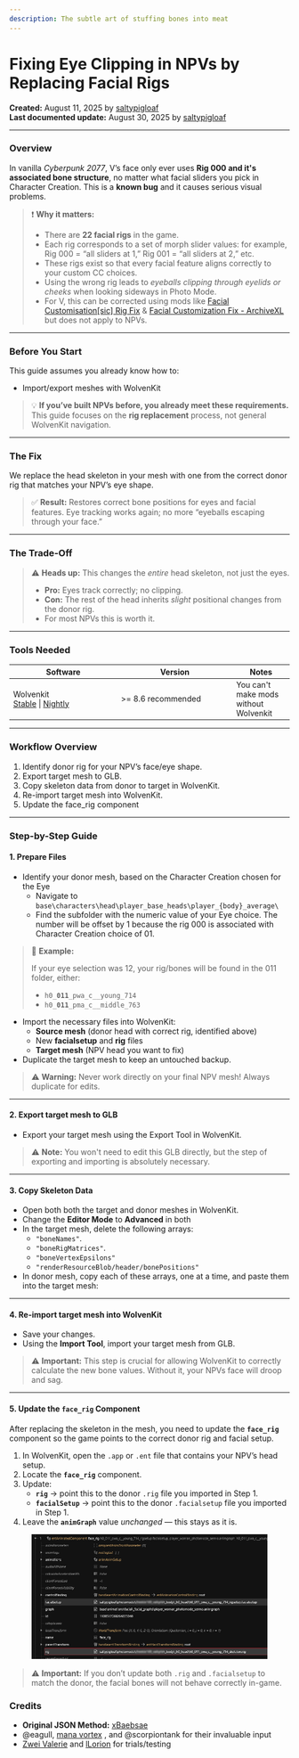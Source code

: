 ```yaml
---
description: The subtle art of stuffing bones into meat
---
```


# Fixing Eye Clipping in NPVs by Replacing Facial Rigs

**Created:** August 11, 2025 by [saltypigloaf](https://app.gitbook.com/u/yM6HClAkcKNdJsz4fmRLM7qDIKL2 "mention")\
**Last documented update:** August 30, 2025 by [saltypigloaf](https://app.gitbook.com/u/yM6HClAkcKNdJsz4fmRLM7qDIKL2 "mention")

***

### **Overview**

In vanilla _Cyberpunk 2077_, V’s face only ever uses **Rig 000 and it's associated bone structure**, no matter what facial sliders you pick in Character Creation.  This is a **known bug** and it causes serious visual problems.

> ❗ **Why it matters:**
>
> * There are **22 facial rigs** in the game.
> * Each rig corresponds to a set of morph slider values: for example, Rig 000 = “all sliders at 1,” Rig 001 = “all sliders at 2,” etc.
> * These rigs exist so that every facial feature aligns correctly to your custom CC choices.
> * Using the wrong rig leads to _eyeballs clipping through eyelids or cheeks_ when looking sideways in Photo Mode.
> * For V, this can be corrected using mods like [Facial Customisation\[sic\] Rig Fix](https://www.nexusmods.com/cyberpunk2077/mods/7179) & [Facial Customization Fix - ArchiveXL](https://www.nexusmods.com/cyberpunk2077/mods/22849) but does not apply to NPVs.

***

### **Before You Start**

This guide assumes you already know how to:

* Import/export meshes with WolvenKit

> 💡 **If you’ve built NPVs before, you already meet these requirements.** This guide focuses on the **rig replacement** process, not general WolvenKit navigation.

***

### **The Fix**

We replace the head skeleton in your mesh with one from the correct donor rig that matches your NPV’s eye shape.

> ✅ **Result:** Restores correct bone positions for eyes and facial features. Eye tracking works again; no more “eyeballs escaping through your face.”

***

### **The Trade-Off**

> ⚠ **Heads up:** This changes the _entire_ head skeleton, not just the eyes.
>
> * **Pro:** Eyes track correctly; no clipping.
> * **Con:** The rest of the head inherits _slight_ positional changes from the donor rig.
> * For most NPVs this is worth it.

***

### **Tools Needed**

<table><thead><tr><th width="180">Software</th><th width="193">Version</th><th>Notes</th></tr></thead><tbody><tr><td>Wolvenkit<br><a href="https://github.com/WolvenKit/Wolvenkit/releases">Stable</a> | <a href="https://github.com/WolvenKit/WolvenKit-nightly-releases/releases">Nightly</a></td><td>>= 8.6 recommended </td><td>You can't make mods without Wolvenkit</td></tr></tbody></table>

***

### **Workflow Overview**

1. Identify donor rig for your NPV’s face/eye shape.
2. Export target mesh to GLB.
3. Copy skeleton data from donor to target in WolvenKit.
4. Re-import target mesh into WolvenKit.
5. Update the face\_rig component

***

### **Step-by-Step Guide**

#### 1. Prepare Files

* Identify your donor mesh, based on the Character Creation chosen for the Eye
  * Navigate to `base\characters\head\player_base_heads\player_{body}_average\`&#x20;
  * Find the subfolder with the numeric value of your Eye choice.  The number will be offset by 1 because the rig 000 is associated with Character Creation choice of 01.

> 📄 **Example:**
>
> If your eye selection was 12, your rig/bones will be found in the 011 folder, either:
>
> * `h0_`**`011`**`_pwa_c__young_714`
> * `h0_`**`011`**`_pma_c__middle_763`

* Import the necessary files into WolvenKit:
  * **Source mesh** (donor head with correct rig, identified above)
  * New **facialsetup** and **rig** files
  * **Target mesh** (NPV head you want to fix)
* Duplicate the target mesh to keep an untouched backup.

> ⚠ **Warning:** Never work directly on your final NPV mesh! Always duplicate for edits.

***

#### 2. Export target mesh to GLB

* Export your target mesh using the Export Tool in WolvenKit.

> ⚠ **Note:** You won't need to edit this GLB directly, but the step of exporting and importing is absolutely necessary.

***

#### 3. Copy Skeleton Data

* Open both both the target and donor meshes in WolvenKit.
* Change the **Editor Mode** to **Advanced** in both
* In the target mesh, delete the following arrays:
  * `"boneNames"`.
  * `"boneRigMatrices"`.
  * `"boneVertexEpsilons"`
  * `"renderResourceBlob/header/bonePositions"`
* In donor mesh, copy each of these arrays, one at a time, and paste them into the target mesh:

***

#### 4. Re-import target mesh into WolvenKit

* Save your changes.
* Using the **Import Tool**, import your target mesh from GLB.

> ⚠ **Important:** This step is crucial for allowing WolvenKit to correctly calculate the new bone values.  Without it, your NPVs face will droop and sag.

***

#### **5. Update the `face_rig` Component**

After replacing the skeleton in the mesh, you need to update the **`face_rig`** component so the game points to the correct donor rig and facial setup.

1. In WolvenKit, open the `.app` or `.ent` file that contains your NPV’s head setup.
2. Locate the **`face_rig`** component.
3. Update:
   * **`rig`** → point this to the donor `.rig` file you imported in Step 1.
   * **`facialSetup`** → point this to the donor `.facialsetup` file you imported in Step 1.
4. Leave the **`animGraph`** value _unchanged_ — this stays as it is.

<figure><img src="../../.gitbook/assets/wiki_component.png" alt=""><figcaption></figcaption></figure>

> ⚠ **Important:** If you don’t update both `.rig` and `.facialsetup` to match the donor, the facial bones will not behave correctly in-game.

### **Credits**

* **Original JSON Method:** [xBaebsae](https://xbaebsae.jimdofree.com/cyberpunk-2077-guides/cp2077-transferring-and-expanding-skeletons-in-meshes/)
* @eagull, [mana vortex](https://app.gitbook.com/u/NfZBoxGegfUqB33J9HXuCs6PVaC3 "mention") , and @scorpiontank for their invaluable input
* [Zwei Valerie](https://app.gitbook.com/u/YvPrbtYFcff1iVuhhxhlJJEYw8l1 "mention") and [lLorion](https://app.gitbook.com/u/PBj6mVsHrzUk8L79wwGi1JC8qnp2 "mention") for trials/testing
